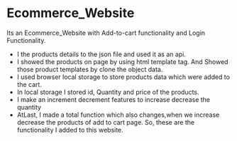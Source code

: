 # Ecommerce_Website
Its an Ecommerce_Website with Add-to-cart functionality and Login Functionality.
* I the products details to the json file and used it as an api.
* I showed the products on page by using html template tag. And Showed those product templates by clone the object data.  
* I used browser local storage to store products data which were added to the cart.
* In local storage I stored id, Quantity and price of the products.
* I make an increment decrement features to increase decrease the quantity 
* AtLast, I made a total function which also changes,when we increase decrease the products of add to cart page.
So, these are the functionality I added to this website.
